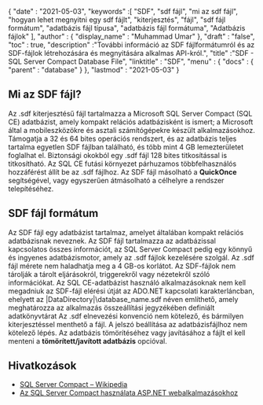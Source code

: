 {
  "date" : "2021-05-03",
  "keywords" :[ "SDF", "sdf fájl", "mi az sdf fájl", "hogyan lehet megnyitni egy sdf fájlt", "kiterjesztés", "fájl", "sdf fájl formátum", "adatbázis fájl típusa", "adatbázis fájl formátuma", "Adatbázis fájlok" ],
  "author" : {
    "display_name" : "Muhammad Umar"
},
  "draft" : "false",
  "toc" : true,
  "description" :"További információ az SDF fájlformátumról és az SDF-fájlok létrehozására és megnyitására alkalmas API-król.",
  "title" :"SDF - SQL Server Compact Database File",
  "linktitle" : "SDF",
  "menu" : {
    "docs" : {
      "parent" : "database"
}
},
  "lastmod" : "2021-05-03"
}

## Mi az SDF fájl?
Az .sdf kiterjesztésű fájl tartalmazza a Microsoft SQL Server Compact (SQL CE) adatbázist, amely kompakt relációs adatbázisként is ismert; a Microsoft által a mobileszközökre és asztali számítógépekre készült alkalmazásokhoz. Támogatja a 32 és 64 bites operációs rendszert, és az adatbázis teljes tartalma egyetlen SDF fájlban található, és több mint 4 GB lemezterületet foglalhat el. Biztonsági okokból egy .sdf fájl 128 bites titkosítással is titkosítható. Az SQL CE futási környezet párhuzamos többfelhasználós hozzáférést állít be az .sdf fájlhoz. Az SDF fájl másolható a **QuickOnce** segítségével, vagy egyszerűen átmásolható a célhelyre a rendszer telepítéséhez.

## SDF fájl formátum
Az SDF fájl egy adatbázist tartalmaz, amelyet általában kompakt relációs adatbázisnak neveznek. Az SDF fájl tartalmazza az adatbázissal kapcsolatos összes információt, az SQL Server Compact pedig egy könnyű és ingyenes adatbázismotor, amely az .sdf fájlok kezelésére szolgál. Az .sdf fájl mérete nem haladhatja meg a 4 GB-os korlátot. Az SDF-fájlok nem tárolják a tárolt eljárásokról, triggerekről vagy nézetekről szóló információkat. Az SQL CE-adatbázist használó alkalmazásoknak nem kell megadniuk az SDF-fájl elérési útját az ADO.NET kapcsolati karakterláncban, ehelyett az |DataDirectory|\database_name.sdf néven említhető, amely meghatározza az alkalmazás összeállítási jegyzékében definiált adatkönyvtárat
Az .sdf elnevezési konvenció nem kötelező, és bármilyen kiterjesztéssel menthető a fájl. A jelszó beállítása az adatbázisfájlhoz nem kötelező lépés. Az adatbázis tömörítéséhez vagy javításához a fájlt el kell menteni a **tömörített/javított adatbázis** opcióval.

## Hivatkozások

* [SQL Server Compact – Wikipedia](https://en.wikipedia.org/wiki/SQL_Server_Compact)
* [Az SQL Server Compact használata ASP.NET webalkalmazásokhoz](https://learn.microsoft.com/en-us/previous-versions/aspnet/ms247257(v=vs.110))


